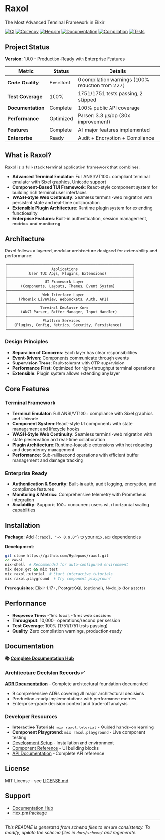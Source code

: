 # Raxol

The Most Advanced Terminal Framework in Elixir

[![CI](https://github.com/Hydepwns/raxol/workflows/CI/badge.svg)](https://github.com/Hydepwns/raxol/actions/workflows/ci.yml) [![Codecov](https://codecov.io/gh/Hydepwns/raxol/branch/master/graph/badge.svg)](https://codecov.io/gh/Hydepwns/raxol) [![Hex.pm](https://img.shields.io/hexpm/v/raxol.svg)](https://hex.pm/packages/raxol) [![Documentation](https://img.shields.io/badge/docs-hexdocs-purple.svg)](https://hexdocs.pm/raxol) [![Compilation](https://img.shields.io/badge/warnings-0-brightgreen.svg)](https://github.com/Hydepwns/raxol) [![Tests](https://img.shields.io/badge/tests-1751%20passing-brightgreen.svg)](https://github.com/Hydepwns/raxol/actions)

## Project Status

**Version**: 1.0.0 - Production-Ready with Enterprise Features

| Metric | Status | Details |
|--------|--------|---------|
| **Code Quality** | Excellent | 0 compilation warnings (100% reduction from 227) |
| **Test Coverage** | 100% | 1751/1751 tests passing, 2 skipped |
| **Documentation** | Complete | 100% public API coverage |
| **Performance** | Optimized | Parser: 3.3 μs/op (30x improvement) |
| **Features** | Complete | All major features implemented |
| **Enterprise** | Ready | Audit + Encryption + Compliance |

## What is Raxol?

Raxol is a full-stack terminal application framework that combines:

- **Advanced Terminal Emulator**: Full ANSI/VT100+ compliant terminal emulator with Sixel graphics, Unicode support
- **Component-Based TUI Framework**: React-style component system for building rich terminal user interfaces  
- **WASH-Style Web Continuity**: Seamless terminal-web migration with persistent state and real-time collaboration
- **Extensible Plugin Architecture**: Runtime plugin system for extending functionality
- **Enterprise Features**: Built-in authentication, session management, metrics, and monitoring

## Architecture

Raxol follows a layered, modular architecture designed for extensibility and performance:

```
┌─────────────────────────────────────────────────────────┐
│                    Applications                         │
│         (User TUI Apps, Plugins, Extensions)            │
├─────────────────────────────────────────────────────────┤
│                 UI Framework Layer                      │
│      (Components, Layouts, Themes, Event System)        │
├─────────────────────────────────────────────────────────┤
│                Web Interface Layer                      │
│     (Phoenix LiveView, WebSockets, Auth, API)           │
├─────────────────────────────────────────────────────────┤
│               Terminal Emulator Core                    │
│      (ANSI Parser, Buffer Manager, Input Handler)       │
├─────────────────────────────────────────────────────────┤
│                Platform Services                        │
│   (Plugins, Config, Metrics, Security, Persistence)     │
└─────────────────────────────────────────────────────────┘
```

### Design Principles

- **Separation of Concerns**: Each layer has clear responsibilities
- **Event-Driven**: Components communicate through events
- **Supervision Trees**: Fault-tolerant with OTP supervision
- **Performance First**: Optimized for high-throughput terminal operations
- **Extensible**: Plugin system allows extending any layer

## Core Features

### Terminal Framework
- **Terminal Emulator**: Full ANSI/VT100+ compliance with Sixel graphics and Unicode
- **Component System**: React-style UI components with state management and lifecycle hooks
- **WASH-Style Web Continuity**: Seamless terminal-web migration with state preservation and real-time collaboration
- **Plugin Architecture**: Runtime-loadable extensions with hot reloading and dependency management
- **Performance**: Sub-millisecond operations with efficient buffer management and damage tracking

### Enterprise Ready
- **Authentication & Security**: Built-in auth, audit logging, encryption, and compliance features
- **Monitoring & Metrics**: Comprehensive telemetry with Prometheus integration
- **Scalability**: Supports 100+ concurrent users with horizontal scaling capabilities

## Installation

**Package**: Add `{:raxol, "~> 0.9.0"}` to your `mix.exs` dependencies

**Development**: 
```bash
git clone https://github.com/Hydepwns/raxol.git
cd raxol
nix-shell  # Recommended for auto-configured environment
mix deps.get && mix test
mix raxol.tutorial  # Start interactive tutorials
mix raxol.playground  # Try component playground
```

**Prerequisites**: Elixir 1.17+, PostgreSQL (optional), Node.js (for assets)

## Performance

- **Response Time**: <1ms local, <5ms web sessions  
- **Throughput**: 10,000+ operations/second per session
- **Test Coverage**: 100% (1751/1751 tests passing)
- **Quality**: Zero compilation warnings, production-ready

## Documentation

**📚 [Complete Documentation Hub](docs/CONSOLIDATED_README.md)**

### Architecture Decision Records ✅
**[ADR Documentation](docs/adr/README.md)** - Complete architectural foundation documented
- 9 comprehensive ADRs covering all major architectural decisions
- Production-ready implementations with performance metrics
- Enterprise-grade decision context and trade-off analysis

### Developer Resources
- **Interactive Tutorials**: `mix raxol.tutorial` - Guided hands-on learning
- **Component Playground**: `mix raxol.playground` - Live component testing
- [Development Setup](docs/DEVELOPMENT.md) - Installation and environment
- [Component Reference](docs/components/README.md) - UI building blocks  
- [API Documentation](https://hexdocs.pm/raxol) - Complete API reference

## License

MIT License - see [LICENSE.md](LICENSE.md)

## Support

- [Documentation Hub](docs/CONSOLIDATED_README.md)
- [Hex.pm Package](https://hex.pm/packages/raxol)

---

*This README is generated from schema files to ensure consistency. To modify, update the schema files in `docs/schema/` and regenerate.*
